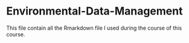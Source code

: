 # Environmental-Data-Management
This file contain all the Rmarkdown file I used during the course of this course.
